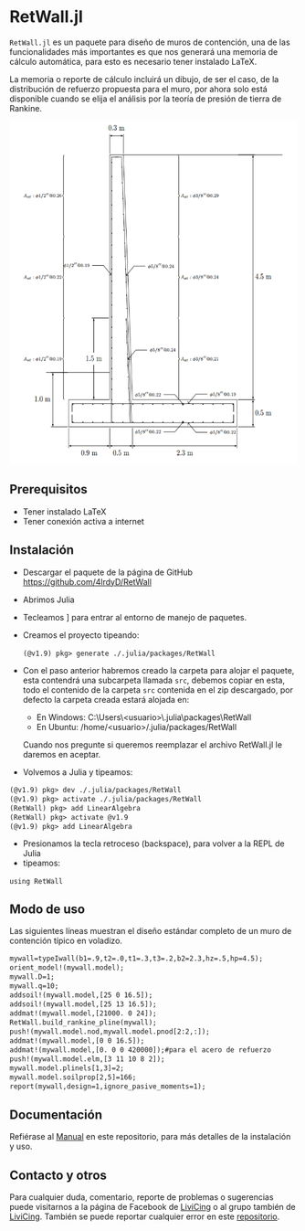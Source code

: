 # RetWall.jl
`RetWall.jl` es un paquete para diseño de muros de contención, una de las funcionalidades
más importantes es que nos generará una memoria de cálculo automática, para esto es
necesario tener instalado LaTeX.

La memoria o reporte de cálculo incluirá un dibujo, de ser el caso, de la distribución de
refuerzo propuesta para el muro, por ahora solo está disponible cuando se elija el análisis
por la teoría de presión de tierra de Rankine.
<div align="center"> <img src="images/caratula.png" alt="RetWall.jl" height="600" width="600"></img></div>

## Prerequisitos
- Tener instalado LaTeX
- Tener conexión activa a internet

## Instalación
- Descargar el paquete de la página de GitHub https://github.com/4lrdyD/RetWall
-  Abrimos Julia
- Tecleamos ] para entrar al entorno de manejo de paquetes.
- Creamos el proyecto tipeando:

  `(@v1.9) pkg> generate ./.julia/packages/RetWall`
- Con el paso anterior habremos creado la carpeta para alojar el paquete, esta contendrá una subcarpeta llamada `src`, debemos copiar en esta, todo el contenido de
la carpeta `src` contenida en el zip descargado, por defecto la carpeta creada estará
alojada en:

  * <div>En Windows: C:\Users\&lt;usuario&gt;\.julia\packages\RetWall</div>
  * <div>En Ubuntu: /home/&lt;usuario&gt;/.julia/packages/RetWall</div>

  Cuando nos pregunte si queremos reemplazar el archivo RetWall.jl le daremos en
  aceptar.
- Volvemos a Julia y tipeamos:
```
(@v1.9) pkg> dev ./.julia/packages/RetWall
(@v1.9) pkg> activate ./.julia/packages/RetWall
(RetWall) pkg> add LinearAlgebra
(RetWall) pkg> activate @v1.9
(@v1.9) pkg> add LinearAlgebra
```


- Presionamos la tecla retroceso (backspace), para volver a la REPL de Julia
- tipeamos:
  
`using RetWall`

## Modo de uso
Las siguientes líneas muestran el diseño estándar completo de un muro de contención
típico en voladizo.
```
mywall=typeIwall(b1=.9,t2=.0,t1=.3,t3=.2,b2=2.3,hz=.5,hp=4.5);
orient_model!(mywall.model);
mywall.D=1;
mywall.q=10;
addsoil!(mywall.model,[25 0 16.5]);
addsoil!(mywall.model,[25 13 16.5]);
addmat!(mywall.model,[21000. 0 24]);
RetWall.build_rankine_pline(mywall);
push!(mywall.model.nod,mywall.model.pnod[2:2,:]);
addmat!(mywall.model,[0 0 16.5]);
addmat!(mywall.model,[0. 0 0 420000]);#para el acero de refuerzo
push!(mywall.model.elm,[3 11 10 8 2]);
mywall.model.plinels[1,3]=2;
mywall.model.soilprop[2,5]=166;
report(mywall,design=1,ignore_pasive_moments=1);
```
## Documentación
Refiérase al 
<a href="docs/RetWall.pdf">Manual</a> en este repositorio, para más detalles de la instalación y uso.

## Contacto y otros

Para cualquier duda, comentario, reporte de problemas o sugerencias puede visitarnos
a la página de Facebook de <a href="https://www.facebook.com/profile.php?id=100063825646481">LiviCing</a> o al grupo también de <a href="https://www.facebook.com/groups/735821506541601">LiviCing</a>. También se puede
reportar cualquier error en este <a href="https://github.com/4lrdyD/RetWall">repositorio</a>.



